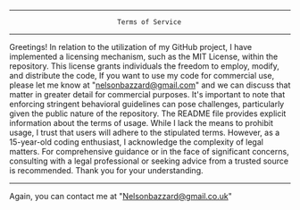 ____________________________________________________________________________
                               Terms of Service
____________________________________________________________________________
Greetings! In relation to the utilization of my GitHub project, I have implemented a licensing mechanism,
such as the MIT License, within the repository. This license grants individuals the freedom to employ,
modify, and distribute the code, If you want to use my code for commercial use, please let me know at
"nelsonbazzard@gmail.com" and we can discuss that matter in greater detail for commercial purposes.
It's important to note that enforcing stringent behavioral guidelines can pose challenges,
particularly given the public nature of the repository. The README file provides
explicit information about the terms of usage. While I lack the means to
prohibit usage, I trust that users will adhere to the stipulated terms.
However, as a 15-year-old coding enthusiast, I acknowledge the
complexity of legal matters. For comprehensive guidance or
in the face of significant concerns, consulting with a
legal professional or seeking advice from a trusted
source is recommended. Thank you for your understanding.
____________________________________________________________________________

Again, you can contact me at "Nelsonbazzard@gmail.co.uk"
